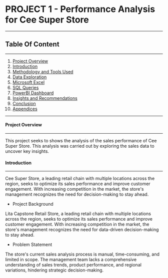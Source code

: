 # PROJECT 1 - Performance Analysis for Cee Super Store
---

## Table Of Content
---

1. [Project Overview](#project-overview)
2. [Introduction](#introduction)
3. [Methodology and Tools Used](#methodology-and-tools-used)
4. [Data Exploration](#data-exploration)
5. [Microsoft Excel](#microsoft-excel)
6. [SQL Queries](#sql-queries)
7. [PowerBI Dashboard](#powerbi-dashboard)
8. [Insights and Recommendations](#insights-and-recommendations)
9. [Conclusion](#conclusion)
10. [Appendices](#appendices)
    
---

#### Project Overview
___
This project seeks to shows the analysis of the sales performance of Cee Super Store. This analysis was carried out by exploring the sales data to uncover key insights.

#### Introduction
___
Cee Super Store, a leading retail chain with multiple locations across the region, seeks to optimize its sales performance and improve customer engagement. With increasing competition in the market, the store's management recognizes the need for decision-making to stay ahead.

* Project Background
  
Lita Capstone Retail Store, a leading retail chain with multiple locations across the region, seeks to optimize its sales performance and improve customer engagement. With increasing competition in the market, the store's management recognizes the need for data-driven decision-making to stay ahead.

* Problem Statement
  
The store's current sales analysis process is manual, time-consuming, and limited in scope. The management team lacks a comprehensive understanding of sales trends, product performance, and regional variations, hindering strategic decision-making.

